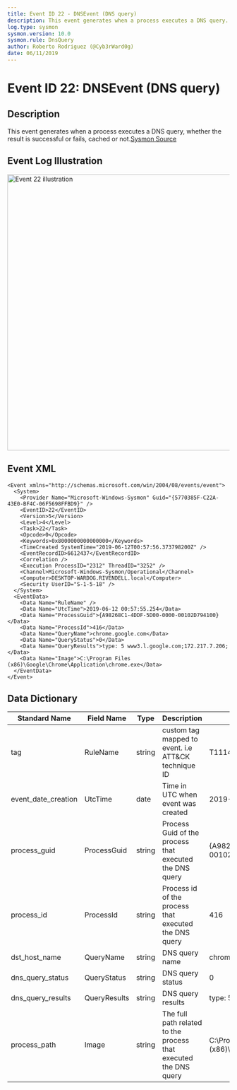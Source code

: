 ```yaml
---
title: Event ID 22 - DNSEvent (DNS query)
description: This event generates when a process executes a DNS query.
log.type: sysmon
sysmon.version: 10.0
sysmon.rule: DnsQuery
author: Roberto Rodriguez (@Cyb3rWard0g)
date: 06/11/2019
---
```


# Event ID 22: DNSEvent (DNS query)

## Description

This event generates when a process executes a DNS query, whether the result is successful or fails, cached or not.[Sysmon Source](https://docs.microsoft.com/en-us/sysinternals/downloads/sysmon#event-id-22-dnsevent-dns-query)

## Event Log Illustration

<img src="https://github.com/Cyb3rWard0g/OSSEM/blob/master/resources/images/event-22.png" alt="Event 22 illustration" width="625" height="625">

## Event XML

```
<Event xmlns="http://schemas.microsoft.com/win/2004/08/events/event">
  <System>
    <Provider Name="Microsoft-Windows-Sysmon" Guid="{5770385F-C22A-43E0-BF4C-06F5698FFBD9}" /> 
    <EventID>22</EventID> 
    <Version>5</Version> 
    <Level>4</Level> 
    <Task>22</Task> 
    <Opcode>0</Opcode> 
    <Keywords>0x8000000000000000</Keywords> 
    <TimeCreated SystemTime="2019-06-12T00:57:56.373798200Z" /> 
    <EventRecordID>6612437</EventRecordID> 
    <Correlation /> 
    <Execution ProcessID="2312" ThreadID="3252" /> 
    <Channel>Microsoft-Windows-Sysmon/Operational</Channel> 
    <Computer>DESKTOP-WARDOG.RIVENDELL.local</Computer> 
    <Security UserID="S-1-5-18" /> 
  </System>
  <EventData>
    <Data Name="RuleName" /> 
    <Data Name="UtcTime">2019-06-12 00:57:55.254</Data> 
    <Data Name="ProcessGuid">{A98268C1-4DDF-5D00-0000-00102D794100}</Data> 
    <Data Name="ProcessId">416</Data> 
    <Data Name="QueryName">chrome.google.com</Data> 
    <Data Name="QueryStatus">0</Data> 
    <Data Name="QueryResults">type: 5 www3.l.google.com;172.217.7.206;</Data> 
    <Data Name="Image">C:\Program Files (x86)\Google\Chrome\Application\chrome.exe</Data> 
  </EventData>
</Event>
```

## Data Dictionary

| Standard Name	| Field Name |	Type	|	Description	|	Sample Value	|
| ----------------	|	----------------	|	----------------	|	----------------	|	----------------	|
| tag	|	RuleName |	string	| custom tag mapped to event. i.e ATT&CK technique ID	|	T1114 |
| event_date_creation |	UtcTime	| date | Time in UTC when event was created	| 2019-06-12 00:57:55.254 |
| process_guid	|	ProcessGuid	|	string	|	Process Guid of the process that executed the DNS query	|{A98268C1-4DDF-5D00-0000-00102D794100} |
| process_id	|	ProcessId	|	string	|	Process id of the process that executed the DNS query	| 416 |
| dst_host_name	|	QueryName	|	string	|	DNS query name	| chrome.google.com |
| dns_query_status	|	QueryStatus	|	string	|	DNS query status	| 0 |
| dns_query_results | QueryResults | string | DNS query results | type: 5 www3.l.google.com;172.217.7.206; |
| process_path | Image | string	| The full path related to the process that executed the DNS query | C:\Program Files (x86)\Google\Chrome\Application\chrome.exe |
